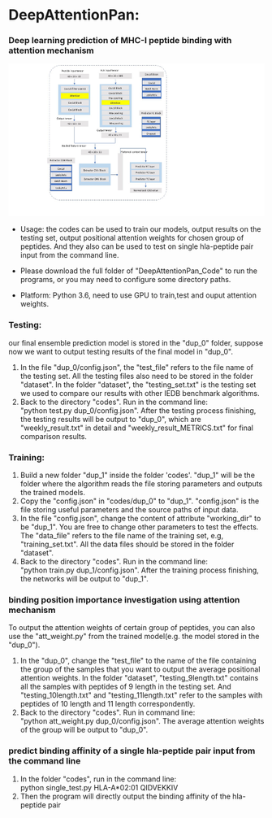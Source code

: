 #  DeepAttentionPan: 

### Deep learning prediction of MHC-I peptide binding with attention mechanism

<img src="deepattentpan.jpg" height="300px">

- Usage: the codes can be used to train our models, output results on the testing set, output positional attention weights for chosen group of peptides.  And  they also can be used to test on single hla-peptide pair input from the command line.

- Please download the full folder of "DeepAttentionPan_Code" to run the programs, or you may need to configure some directory paths.

- Platform: Python 3.6, need to use GPU to train,test and ouput attention weights.

### Testing: 

our final ensemble prediction model is stored in the "dup_0" folder, suppose now we want to output testing results of the final model in "dup_0".

1) In the file "dup_0/config.json", the "test_file" refers to the file name of the testing set. All the testing files also need to be stored in the folder "dataset". In the folder "dataset", the "testing_set.txt" is the testing set we used to compare our results with other IEDB benchmark algorithms. <br>
2) Back to the directory "codes". Run in the command line:<br>
   "python test.py dup_0/config.json". After the testing process finishing, the testing results will be output to "dup_0", which are "weekly_result.txt" in detail and "weekly_result_METRICS.txt" for final comparison results.
     
### Training: 

1) Build a new folder "dup_1" inside the folder 'codes'. "dup_1" will be the folder where the algorithm reads the file storing parameters and outputs the trained models. <br>
2) Copy the "config.json" in "codes/dup_0" to "dup_1". "config.json" is the file storing useful parameters and the source paths of input data.<br>
3) In the file "config.json", change the content of attribute "working_dir" to be "dup_1". You are free to change other parameters to test the effects. The "data_file" refers to the file name of the training set, e.g, "training_set.txt". All the data files should be stored in the folder "dataset".<br>
4) Back to the directory "codes". Run in the command line: <br>
   "python train.py dup_1/config.json". After the training process finishing, the networks will be output to "dup_1".

### binding position importance investigation using attention mechanism

To output the attention weights of certain group of peptides,  you can also use the "att_weight.py" from the trained model(e.g. the model stored in the "dup_0").

1) In the "dup_0", change the "test_file" to the name of the file containing the group of the samples that you want to output the average positional attention weights. In the folder "dataset", "testing_9length.txt" contains all the samples with peptides of 9 length in the testing set. And "testing_10length.txt" and "testing_11length.txt" refer to the samples with peptides of 10 length and 11 length correspondently.  <br>
2) Back to the directory "codes". Run in command line:<br>
     "python att_weight.py dup_0/config.json". The average attention weights of the group will be output to "dup_0".
 
 ### predict binding affinity of a single hla-peptide pair input from the command line
 
 1) In the folder "codes", run in the command line:<br>
        python single_test.py  HLA-A*02:01 QIDVEKKIV
 2) Then the program will directly output the binding affinity of the hla-peptide pair
 
 

